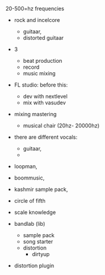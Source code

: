 20-500=hz frequencies

- rock and incelcore

  - guitaar,
  - distorted guitaar

- 3

  - beat production
  - record
  - music mixing

- FL studio: before this:

  - dev with nextlevel
  - mix with vasudev

- mixing mastering

  - musical chair (20hz- 20000hz)

- there are different vocals:

  - guitaar,
  -

- loopman,
- boommusic,
- kashmir sample pack,

- circle of fifth
- scale knowledge

- bandlab (lib)

  - sample pack
  - song starter
  - distortion
    - dirtyup

- distortion plugin
